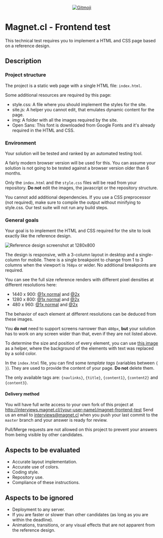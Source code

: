<p align="center"><a href="https://gitmoji.dev">
  <img src="https://img.shields.io/badge/gitmoji-%20😜%20😍-FFDD67.svg?style=flat-square" alt="Gitmoji">
</a></p>


# Magnet.cl - Frontend test

This technical test requires you to implement a HTML and CSS page based on a reference design.

## Description

### Project structure

The project is a static web page with a single HTML file: `index.html`.

Some additional resources are required by this page:
* style.css: A file where you should implement the styles for the site.
* site.js: A helper you cannot edit, that emulates dynamic content for the page.
* img: A folder with all the images required by the site.
* Open Sans: This font is downloaded from Google Fonts and it's already required in the HTML and CSS.

### Environment

Your solution will be tested and ranked by an automated testing tool.

A fairly modern browser version will be used for this.
You can assume your solution is not going to be tested against a browser version older than 6 months.

Only the `index.html` and the `style.css` files will be read from your repository.
**Do not** edit the images, the javascript or the repository structure.

You cannot add additional dependencies.
If you use a CSS preprocessor (not required), make sure to compile the output without minifying to style.css. Our test suite will not run any build steps.

### General goals

Your goal is to implement the HTML and CSS required for the site to look exactly like the reference design.

![Reference design screenshot at 1280x800](readme-files/1280-800-1x.png)

The design is responsive, with a 3-column layout in desktop and a single-column for mobile.
There is a single breakpoint to change from 1 to 3 columns when the viewport is `768px` or wider. No additional breakpoints are required.

You can see the full size reference renders with different pixel densities at different resolutions here:
* 1440 x 900: [@1x normal](readme-files/1440-900-1x.png) and [@2x](readme-files/1440-900-2x.png)
* 1280 x 800: [@1x normal](readme-files/1280-800-1x.png) and [@2x](readme-files/1280-800-2x.png)
* 480 x 960: [@1x normal](readme-files/480-960-1x.png) and [@2x](readme-files/480-960-2x.png)

The behavior of each element at different resolutions can be deduced from these images.

You **do not** need to support screens narrower than `480px`, **but** your solution has to work on any screen wider than that, even if they are not listed above.

To determine the size and position of every element, you can use [this image](readme-files/helper-1x.png) as a helper, where the background of the elements with text was replaced by a solid color.

In the `index.html` file, you can find some *template tags* (variables between `{ }`). They are used to provide the content of your page.
**Do not** delete them.

The only available tags are: `{navlinks}`, `{title}`, `{content1}`, `{content2}` and `{content3}`.


#### Delivery method

You will have full write access to your own fork of this project at
http://interviews.magnet.cl/{your-user-name}/magnet-frontend-test
Send us an email to interviews@magnet.cl when you push your
last commit to the `master` branch and your answer is ready for review.

Pull/Merge requests are not allowed on this project to prevent your answers
from being visible by other candidates.

## Aspects to be evaluated

* Accurate layout implementation.
* Accurate use of colors.
* Coding style.
* Repository use.
* Compliance of these instructions.

## Aspects to be ignored

* Deployment to any server.
* If you are faster or slower than other candidates (as long as you are within the deadline).
* Animations, transitions, or any visual effects that are not apparent from the reference design.
